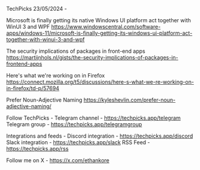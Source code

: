 TechPicks 23/05/2024 -

Microsoft is finally getting its native Windows UI platform act together with WinUI 3 and WPF
https://www.windowscentral.com/software-apps/windows-11/microsoft-is-finally-getting-its-windows-ui-platform-act-together-with-winui-3-and-wpf

The security implications of packages in front-end apps
https://martijnhols.nl/gists/the-security-implications-of-packages-in-frontend-apps

Here's what we're working on in Firefox
https://connect.mozilla.org/t5/discussions/here-s-what-we-re-working-on-in-firefox/td-p/57694

Prefer Noun-Adjective Naming
https://kyleshevlin.com/prefer-noun-adjective-naming/

Follow TechPicks -
Telegram channel - https://techpicks.app/telegram
Telegram group - https://techpicks.app/telegramgroup

Integrations and feeds -
Discord integration - https://techpicks.app/discord
Slack integration - https://techpicks.app/slack
RSS Feed - https://techpicks.app/rss

Follow me on X - https://x.com/ethankore